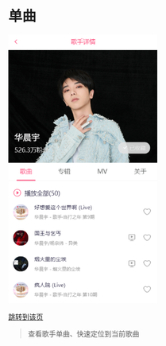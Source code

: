 # 单曲

 



<img src="./images/singerSong.png" width="300"/>

[跳转到该页 ](http://www.happy6year.com/#/singer/861777)

> 查看歌手单曲、快速定位到当前歌曲

